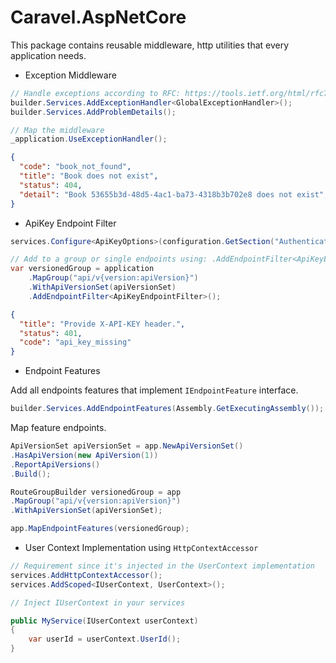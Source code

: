 # Caravel.AspNetCore

This package contains reusable middleware, http utilities that every application needs.

* Exception Middleware

```c#
// Handle exceptions according to RFC: https://tools.ietf.org/html/rfc7807
builder.Services.AddExceptionHandler<GlobalExceptionHandler>();
builder.Services.AddProblemDetails();

// Map the middleware
_application.UseExceptionHandler();
```

```json
{
  "code": "book_not_found",
  "title": "Book does not exist",
  "status": 404,
  "detail": "Book 53655b3d-48d5-4ac1-ba73-4318b3b702e8 does not exist",
}
```

* ApiKey Endpoint Filter

```c#
services.Configure<ApiKeyOptions>(configuration.GetSection("Authentication"));

// Add to a group or single endpoints using: .AddEndpointFilter<ApiKeyEndpointFilter>();
var versionedGroup = application
    .MapGroup("api/v{version:apiVersion}")
    .WithApiVersionSet(apiVersionSet)
    .AddEndpointFilter<ApiKeyEndpointFilter>();
```

```json
{
  "title": "Provide X-API-KEY header.",
  "status": 401,
  "code": "api_key_missing"
}
```

* Endpoint Features

Add all endpoints features that implement `IEndpointFeature` interface.
```c#
builder.Services.AddEndpointFeatures(Assembly.GetExecutingAssembly());
```
Map feature endpoints.
```csharp
ApiVersionSet apiVersionSet = app.NewApiVersionSet()
.HasApiVersion(new ApiVersion(1))
.ReportApiVersions()
.Build();

RouteGroupBuilder versionedGroup = app
.MapGroup("api/v{version:apiVersion}")
.WithApiVersionSet(apiVersionSet);

app.MapEndpointFeatures(versionedGroup);
```

* User Context Implementation using `HttpContextAccessor`

```c#
// Requirement since it's injected in the UserContext implementation
services.AddHttpContextAccessor();
services.AddScoped<IUserContext, UserContext>();
```

```c#
// Inject IUserContext in your services

public MyService(IUserContext userContext) 
{
    var userId = userContext.UserId();
}
```

